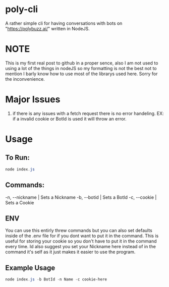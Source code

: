 # poly-cli
A rather simple cli for having conversations with bots on "https://polybuzz.ai/" written in NodeJS.

# NOTE
This is my first real post to github in a proper sence, also I am not used to using a lot of the things in nodeJS so my formatting is not the best not to mention I barly know how to use most of the librarys used here. Sorry for the inconvenience.

# Major Issues
1. if there is any issues with a fetch request there is no error handeling. EX: if a invalid cookie or BotId is used it will throw an error.

# Usage
## To Run:
```powershell
node index.js
```
## Commands:
-n, --nickname <nickname> | Sets a Nickname
-b, --botid <botid>       | Sets a BotId
-c, --cookie <type>       | Sets a Cookie

## ENV
You can use this entirly threw commands but you can also set defaults inside of the .env file for if you dont want to put it in the command.
This is useful for storing your cookie so you don't have to put it in the command every time.
Id also suggest you set your Nickname here instead of in the command it's self as it just makes it easier to use the program.

## Example Usage
```powershell
node index.js -b BotId -n Name -c cookie-here
```

